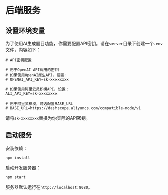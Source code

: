 # 后端服务

## 设置环境变量

为了使用AI生成题目功能，你需要配置API密钥。请在`server`目录下创建一个`.env`文件，内容如下：

```
# API密钥配置

# 用于OpenAI API调用的密钥
# 如果使用OpenAI原生API，设置：
# OPENAI_API_KEY=sk-xxxxxxxx

# 如果使用阿里云灵积模API，设置：
ALI_API_KEY=sk-xxxxxxxx

# 用于阿里灵积模，可选配置BASE_URL
# BASE_URL=https://dashscope.aliyuncs.com/compatible-mode/v1
```

请将`sk-xxxxxxxx`替换为你实际的API密钥。

## 启动服务

安装依赖：
```
npm install
```

启动开发服务器：
```
npm start
```

服务器默认运行在`http://localhost:8080`。 